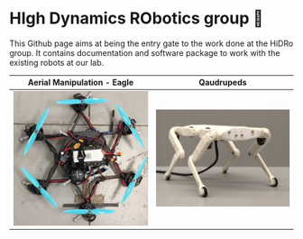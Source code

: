 # HIgh Dynamics RObotics group 👋

This Github page aims at being the entry gate to the work done at the HiDRo group. It contains documentation and software package to work with the existing robots at our lab.

| Aerial Manipulation - Eagle  | Qaudrupeds |
| -  | - |
| <a href="/eagle/README.md"><img src="/img/borinot.jpg" width="350"></a>| <a href="/solo/README.md"><img src="/img/solo.png" width="350"></a> |
